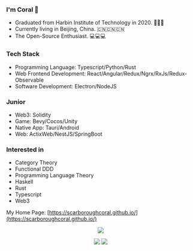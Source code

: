 ### I'm Coral 🥇

* Graduated from Harbin Institute of Technology in 2020. 🚀🚀🚀
* Currently living in Beijing, China. 🇨🇳🇨🇳🇨🇳
* The Open-Source Enthusiast. 💻💻💻

### Tech Stack

- Programming Language: Typescript/Python/Rust
- Web Frontend Development: React/Angular/Redux/Ngrx/RxJs/Redux-Observable
- Software Development: Electron/NodeJS

### Junior

- Web3: Solidity
- Game: Bevy/Cocos/Unity
- Native App: Tauri/Android
- Web: ActixWeb/NestJS/SpringBoot

### Interested in

- Category Theory
- Functional DDD
- Programming Language Theory
- Haskell
- Rust
- Typescript
- Web3

My Home Page: [https://scarboroughcoral.github.io/](https://scarboroughcoral.github.io/)



<p align="center">
  <a href="https://www.codewars.com/users/Scarborough_Coral" target="_blank"><img src="https://www.codewars.com/users/Scarborough_Coral/badges/large"/></a>
</p>
<p align="center">
  <img src="https://github-readme-stats.vercel.app/api/top-langs/?username=ScarboroughCoral&theme=prussian&hide=html,css,dockerfile,shell,ejs,stylus,javascript,vue,perl,asp,makefile,jupyter%20notebook&langs_count=10&count_private=true&show_icons=true&hide_border=true&layout=compact"/>
  <img src="https://github-readme-stats.vercel.app/api?username=ScarboroughCoral&count_private=true&show_icons=true&theme=prussian&include_all_commits=true&hide_border=true"/>
</p>

